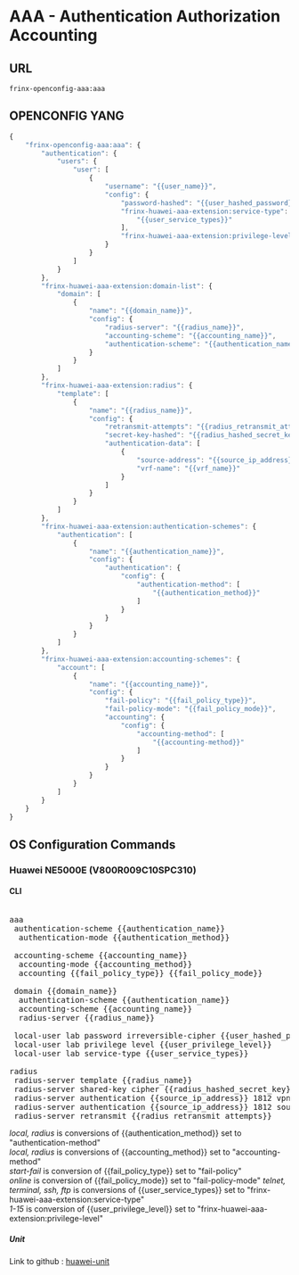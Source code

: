 # AAA - Authentication Authorization Accounting


## URL

```
frinx-openconfig-aaa:aaa
```

## OPENCONFIG YANG

```javascript
{
    "frinx-openconfig-aaa:aaa": {
        "authentication": {
            "users": {
                "user": [
                    {
                        "username": "{{user_name}}",
                        "config": {
                            "password-hashed": "{{user_hashed_password}}",
                            "frinx-huawei-aaa-extension:service-type": [
                                "{{user_service_types}}"
                            ],
                            "frinx-huawei-aaa-extension:privilege-level": "{{user_privilege_level}}"
                        }
                    }
                ]
            }
        },
        "frinx-huawei-aaa-extension:domain-list": {
            "domain": [
                {
                    "name": "{{domain_name}}",
                    "config": {
                        "radius-server": "{{radius_name}}",
                        "accounting-scheme": "{{accounting_name}}",
                        "authentication-scheme": "{{authentication_name}}"
                    }
                }
            ]
        },
        "frinx-huawei-aaa-extension:radius": {
            "template": [
                {
                    "name": "{{radius_name}}",
                    "config": {
                        "retransmit-attempts": "{{radius_retransmit_attempts}}",
                        "secret-key-hashed": "{{radius_hashed_secret_key}}",
                        "authentication-data": [
                            {
                                "source-address": "{{source_ip_address}}",
                                "vrf-name": "{{vrf_name}}"
                            }
                        ]
                    }
                }
            ]
        },
        "frinx-huawei-aaa-extension:authentication-schemes": {
            "authentication": [
                {
                    "name": "{{authentication_name}}",
                    "config": {
                        "authentication": {
                            "config": {
                                "authentication-method": [
                                    "{{authentication_method}}"
                                ]
                            }
                        }
                    }
                }
            ]
        },
        "frinx-huawei-aaa-extension:accounting-schemes": {
            "account": [
                {
                    "name": "{{accounting_name}}",
                    "config": {
                        "fail-policy": "{{fail_policy_type}}",
                        "fail-policy-mode": "{{fail_policy_mode}}",
                        "accounting": {
                            "config": {
                                "accounting-method": [
                                    "{{accounting-method}}"
                                ]
                            }
                        }
                    }
                }
            ]
        }
    }
}
```

## OS Configuration Commands

### Huawei NE5000E (V800R009C10SPC310)

#### CLI

<pre> 
aaa                                        
 authentication-scheme {{authentication_name}}             
  authentication-mode {{authentication_method}} 

 accounting-scheme {{accounting_name}}
  accounting-mode {{accounting_method}}                  
  accounting {{fail_policy_type}} {{fail_policy_mode}}  

 domain {{domain_name}}                           
  authentication-scheme {{authentication_name}}        
  accounting-scheme {{accounting_name}}         
  radius-server {{radius_name}}                  
 
 local-user lab password irreversible-cipher {{user_hashed_password}}
 local-user lab privilege level {{user_privilege_level}}       
 local-user lab service-type {{user_service_types}}

radius 
 radius-server template {{radius_name}}
 radius-server shared-key cipher {{radius_hashed_secret_key}}
 radius-server authentication {{source_ip_address}} 1812 vpn-instance {{vrf_name}} source LoopBack 0 weight 80
 radius-server authentication {{source_ip_address}} 1812 source LoopBack 0 weight 80
 radius-server retransmit {{radius_retransmit_attempts}}
</pre>

*local, radius* is conversions of {{authentication_method}} set to "authentication-method"  
*local, radius* is conversions of {{accounting_method}} set to "accounting-method"  
*start-fail* is conversion of {{fail_policy_type}} set to "fail-policy"  
*online* is conversion of {{fail_policy_mode}} set to "fail-policy-mode"
*telnet, terminal, ssh, ftp* is conversions of {{user_service_types}} set to "frinx-huawei-aaa-extension:service-type"  
*1-15* is conversion of {{user_privilege_level}} set to "frinx-huawei-aaa-extension:privilege-level"

##### Unit

Link to github : [huawei-unit](https://github.com/FRINXio/cli-units/tree/master/huawei/aaa)